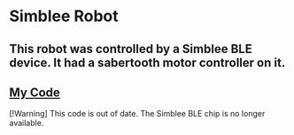 # Simblee Robot 

## This robot was controlled by a Simblee BLE device. It had a sabertooth motor controller on it. 

## [My Code](/tankcontrol.ino)

[!Warning]
 This code is out of date. The Simblee BLE chip is no longer available. 